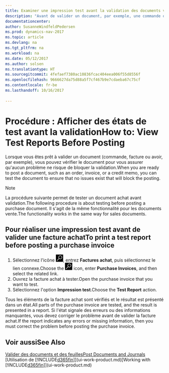 ```yaml
---
title: Examiner une impression test avant la validation des documents vente ou achat
description: "Avant de valider un document, par exemple, une commande ou un avoir, vous pouvez l'imprimer et le passer en revue pour vérifier les erreurs possibles susceptibles de bloquer la validation."
documentationcenter: 
author: SusanneWindfeldPedersen
ms.prod: dynamics-nav-2017
ms.topic: article
ms.devlang: na
ms.tgt_pltfrm: na
ms.workload: na
ms.date: 05/12/2017
ms.author: solsen
ms.translationtype: HT
ms.sourcegitcommit: 4fefaef7380ac10836fcac404eea006f55d8556f
ms.openlocfilehash: 9666627da75d88a5f7cf467b9e7cdaeba67c75cf
ms.contentlocale: fr-be
ms.lasthandoff: 10/16/2017

---
```

# <a name="how-to-view-test-reports-before-posting"></a><span data-ttu-id="3db4c-103">Procédure : Afficher des états de test avant la validation</span><span class="sxs-lookup"><span data-stu-id="3db4c-103">How to: View Test Reports Before Posting</span></span>
<span data-ttu-id="3db4c-104">Lorsque vous êtes prêt à valider un document (commande, facture ou avoir, par exemple), vous pouvez vérifier le document pour vous assurer qu'aucun problème ne risque de bloquer la validation.</span><span class="sxs-lookup"><span data-stu-id="3db4c-104">When you are ready to post a document, such as an order, invoice, or a credit memo, you can test the document to ensure that no issues exist that will block the posting.</span></span>

> [!NOTE]  
>   <span data-ttu-id="3db4c-105">La procédure suivante permet de tester un document achat avant validation.</span><span class="sxs-lookup"><span data-stu-id="3db4c-105">The following procedure is about testing before posting a purchase document.</span></span> <span data-ttu-id="3db4c-106">Il s'agit de la même fonctionnalité pour les documents vente.</span><span class="sxs-lookup"><span data-stu-id="3db4c-106">The functionality works in the same way for sales documents.</span></span>

## <a name="to-print-a-test-report-before-posting-a-purchase-invoice"></a><span data-ttu-id="3db4c-107">Pour réaliser une impression test avant de valider une facture achat</span><span class="sxs-lookup"><span data-stu-id="3db4c-107">To print a test report before posting a purchase invoice</span></span>
1. <span data-ttu-id="3db4c-108">Sélectionnez l'icône ![Page ou état pour la recherche](media/ui-search/search_small.png "Page ou état pour la recherche"), entrez **Factures achat**, puis sélectionnez le lien connexe.</span><span class="sxs-lookup"><span data-stu-id="3db4c-108">Choose the ![Search for Page or Report](media/ui-search/search_small.png "Search for Page or Report icon") icon, enter **Purchase Invoices**, and then select the related link.</span></span>
2. <span data-ttu-id="3db4c-109">Ouvrez la facture achat à tester.</span><span class="sxs-lookup"><span data-stu-id="3db4c-109">Open the purchase invoice that you want to test.</span></span>
3. <span data-ttu-id="3db4c-110">Sélectionnez l'option **Impression test**.</span><span class="sxs-lookup"><span data-stu-id="3db4c-110">Choose the **Test Report** action.</span></span>  

<span data-ttu-id="3db4c-111">Tous les éléments de la facture achat sont vérifiés et le résultat est présenté dans un état.</span><span class="sxs-lookup"><span data-stu-id="3db4c-111">All parts of the purchase invoice are tested, and the result is presented in a report.</span></span> <span data-ttu-id="3db4c-112">Si l'état signale des erreurs ou des informations manquantes, vous devez corriger le problème avant de valider la facture achat.</span><span class="sxs-lookup"><span data-stu-id="3db4c-112">If the report indicates any errors or missing information, then you must correct the problem before posting the purchase invoice.</span></span>

## <a name="see-also"></a><span data-ttu-id="3db4c-113">Voir aussi</span><span class="sxs-lookup"><span data-stu-id="3db4c-113">See Also</span></span>
[<span data-ttu-id="3db4c-114">Valider des documents et des feuilles</span><span class="sxs-lookup"><span data-stu-id="3db4c-114">Post Documents and Journals</span></span>](ui-post-documents-journals.md)  
<span data-ttu-id="3db4c-115">[Utilisation de [!INCLUDE[d365fin](includes/d365fin_md.md)]](ui-work-product.md)</span><span class="sxs-lookup"><span data-stu-id="3db4c-115">[Working with [!INCLUDE[d365fin](includes/d365fin_md.md)]](ui-work-product.md)</span></span>


